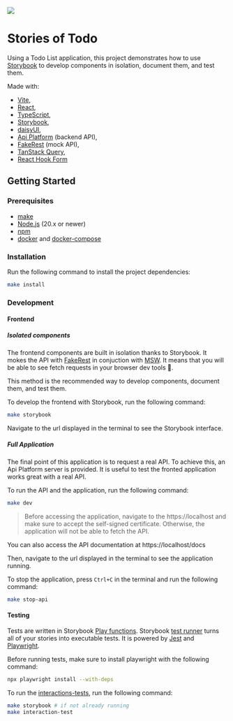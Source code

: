 <a href="https://github.com/storybooks/storybook" target="_blank"><img src="https://raw.githubusercontent.com/storybooks/brand/master/badge/badge-storybook.svg"></a>

# Stories of Todo

Using a Todo List application, this project demonstrates how to use [Storybook](https://storybook.js.org/) to develop components in isolation, document them, and test them.

Made with:
 - [Vite](https://vitejs.dev/),
 - [React](https://react.dev/),
 - [TypeScript](https://www.typescriptlang.org/), 
 - [Storybook](https://storybook.js.org/), 
 - [daisyUI](https://daisyui.com/),
 - [Api Platform](https://api-platform.com/) (backend API),
 - [FakeRest](https://github.com/marmelab/FakeRest) (mock API),
 - [TanStack Query](https://tanstack.com/query/latest),
 - [React Hook Form](https://react-hook-form.com/)

## Getting Started

### Prerequisites

- [make](https://www.gnu.org/software/make/)
- [Node.js](https://nodejs.org/en/) (20.x or newer)
- [npm](https://www.npmjs.com/)
- [docker](https://www.docker.com/) and [docker-compose](https://docs.docker.com/compose/)

### Installation

Run the following command to install the project dependencies:

```bash
make install
```

### Development

#### Frontend

##### Isolated components

The frontend components are built in isolation thanks to Storybook. It mokes the API with [FakeRest](https://github.com/marmelab/FakeRest#msw) in conjuction with [MSW](https://mswjs.io/). It means that you will be able to see fetch requests in your browser dev tools 🤩.

This method is the recommended way to develop components, document them, and test them.

To develop the frontend with Storybook, run the following command:

```bash
make storybook
```

Navigate to the url displayed in the terminal to see the Storybook interface.

##### Full Application

The final point of this application is to request a real API. To achieve this, an Api Platform server is provided.
It is useful to test the fronted application works great with a real API.

To run the API and the application, run the following command:

```bash
make dev
```

> Before accessing the application, navigate to the https://localhost and make sure to accept the self-signed certificate. Otherwise, the application will not be able to fetch the API.

You can also access the API documentation at https://localhost/docs

Then, navigate to the url displayed in the terminal to see the application running.

To stop the application, press `Ctrl+C` in the terminal and run the following command:

```bash
make stop-api
```

#### Testing

Tests are written in Storybook [Play functions](https://storybook.js.org/docs/writing-stories/play-function). Storybook [test runner](https://storybook.js.org/docs/writing-tests/test-runner) turns all of your stories into executable tests. It is powered by [Jest](https://jestjs.io/) and [Playwright](https://playwright.dev/).

Before running tests, make sure to install playwright with the following command:
```bash
npx playwright install --with-deps
```

To run the [interactions-tests](https://storybook.js.org/docs/writing-tests/interaction-testing), run the following command:
```bash
make storybook # if not already running
make interaction-test
```